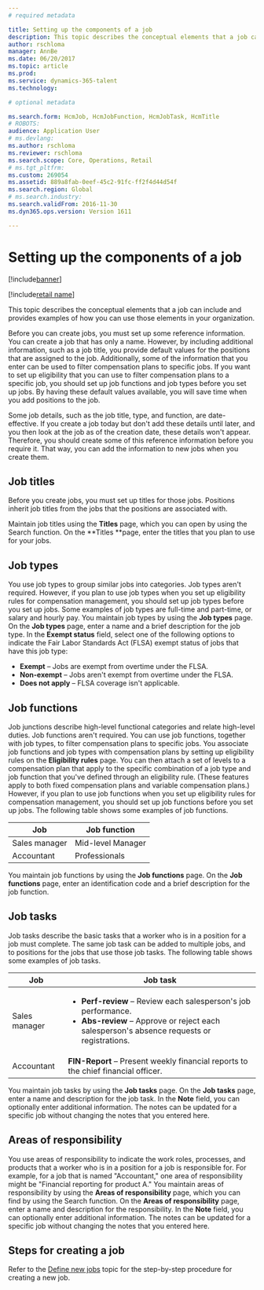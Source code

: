 ```yaml
---
# required metadata

title: Setting up the components of a job
description: This topic describes the conceptual elements that a job can include and provides examples of how you can use those elements in your organization. 
author: rschloma
manager: AnnBe
ms.date: 06/20/2017
ms.topic: article
ms.prod: 
ms.service: dynamics-365-talent
ms.technology: 

# optional metadata

ms.search.form: HcmJob, HcmJobFunction, HcmJobTask, HcmTitle
# ROBOTS: 
audience: Application User
# ms.devlang: 
ms.author: rschloma
ms.reviewer: rschloma
ms.search.scope: Core, Operations, Retail
# ms.tgt_pltfrm: 
ms.custom: 269054
ms.assetid: 889a8fab-0eef-45c2-91fc-ff2f4d44d54f
ms.search.region: Global
# ms.search.industry: 
ms.search.validFrom: 2016-11-30
ms.dyn365.ops.version: Version 1611

---
```


# Setting up the components of a job

[!include[banner](includes/banner.md)]

[!include[retail name](includes/retail-name.md)]


This topic describes the conceptual elements that a job can include and provides examples of how you can use those elements in your organization. 

Before you can create jobs, you must set up some reference information. You can create a job that has only a name. However, by including additional information, such as a job title, you provide default values for the positions that are assigned to the job. Additionally, some of the information that you enter can be used to filter compensation plans to specific jobs. If you want to set up eligibility that you can use to filter compensation plans to a specific job, you should set up job functions and job types before you set up jobs. By having these default values available, you will save time when you add positions to the job. 

Some job details, such as the job title, type, and function, are date-effective. If you create a job today but don't add these details until later, and you then look at the job as of the creation date, these details won't appear. Therefore, you should create some of this reference information before you require it. That way, you can add the information to new jobs when you create them.

## Job titles
Before you create jobs, you must set up titles for those jobs. Positions inherit job titles from the jobs that the positions are associated with. 

Maintain job titles using the **Titles** page, which you can open by using the Search function. On the **Titles **page, enter the titles that you plan to use for your jobs.

## Job types
You use job types to group similar jobs into categories. Job types aren't required. However, if you plan to use job types when you set up eligibility rules for compensation management, you should set up job types before you set up jobs. Some examples of job types are full-time and part-time, or salary and hourly pay. You maintain job types by using the **Job types** page. On the **Job types** page, enter a name and a brief description for the job type. In the **Exempt status** field, select one of the following options to indicate the Fair Labor Standards Act (FLSA) exempt status of jobs that have this job type:

-   **Exempt** – Jobs are exempt from overtime under the FLSA.
-   **Non-exempt** – Jobs aren't exempt from overtime under the FLSA.
-   **Does not apply** – FLSA coverage isn't applicable.

## Job functions
Job junctions describe high-level functional categories and relate high-level duties. Job functions aren't required. You can use job functions, together with job types, to filter compensation plans to specific jobs. You associate job functions and job types with compensation plans by setting up eligibility rules on the **Eligibility rules** page. You can then attach a set of levels to a compensation plan that apply to the specific combination of a job type and job function that you've defined through an eligibility rule. (These features apply to both fixed compensation plans and variable compensation plans.) However, if you plan to use job functions when you set up eligibility rules for compensation management, you should set up job functions before you set up jobs. The following table shows some examples of job functions.

| Job           | Job function         |
|---------------|----------------------|
| Sales manager | Mid-level Manager    |
| Accountant    | Professionals        |

You maintain job functions by using the **Job functions** page. On the **Job functions** page, enter an identification code and a brief description for the job function.

## Job tasks
Job tasks describe the basic tasks that a worker who is in a position for a job must complete. The same job task can be added to multiple jobs, and to positions for the jobs that use those job tasks. The following table shows some examples of job tasks.

<table>
<thead>
<tr class="header">
<th>Job</th>
<th>Job task</th>
</tr>
</thead>
<tbody>
<tr class="odd">
<td>Sales manager</td>
<td><ul>
<li><strong>Perf-review</strong> – Review each salesperson's job performance.</li>
<li><strong>Abs-review</strong> – Approve or reject each salesperson's absence requests or registrations.</li>
</ul></td>
</tr>
<tr class="even">
<td>Accountant</td>
<td><strong>FIN-Report</strong> – Present weekly financial reports to the chief financial officer.</td>
</tr>
</tbody>
</table>

You maintain job tasks by using the **Job tasks** page. On the **Job tasks** page, enter a name and description for the job task. In the **Note** field, you can optionally enter additional information. The notes can be updated for a specific job without changing the notes that you entered here.

## Areas of responsibility
You use areas of responsibility to indicate the work roles, processes, and products that a worker who is in a position for a job is responsible for. For example, for a job that is named "Accountant," one area of responsibility might be "Financial reporting for product A." You maintain areas of responsibility by using the **Areas of responsibility** page, which you can find by using the Search function. On the **Areas of responsibility** page, enter a name and description for the responsibility. In the **Note** field, you can optionally enter additional information. The notes can be updated for a specific job without changing the notes that you entered here.

## Steps for creating a job
Refer to the [Define new jobs](../fin-and-ops/hr/tasks/define-new-jobs.md) topic for the step-by-step procedure for creating a new job. 
